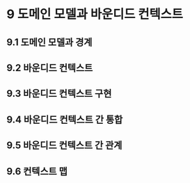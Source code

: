 # 9 도메인 모델과 바운디드 컨텍스트 
## 9.1 도메인 모델과 경계 
## 9.2 바운디드 컨텍스트 
## 9.3 바운디드 컨텍스트 구현 
## 9.4 바운디드 컨텍스트 간 통합 
## 9.5 바운디드 컨텍스트 간 관계 
## 9.6 컨텍스트 맵 


